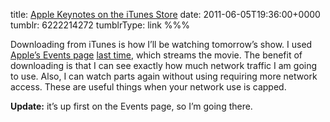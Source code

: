 title: [Apple Keynotes on the iTunes Store](http://itunes.apple.com/gb/podcast/apple-keynotes/id275834665)
date: 2011-06-05T19:36:00+0000
tumblr: 6222214272
tumblrType: link
%%%

Downloading from iTunes is how I’ll be watching tomorrow’s show. I used [Apple’s Events page][AE] [last time][LT], which streams the movie. The benefit of downloading is that I can see exactly how much network traffic I am going to use. Also, I can watch parts again without using requiring more network access. These are useful things when your network use is capped. 

**Update:** it’s up first on the Events page, so I’m going there. 

[LT]: /post/3601724580
[AE]: http://www.apple.com/apple-events/
